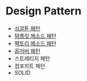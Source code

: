 # Design Pattern
  
- [싱글톤 패턴](https://github.com/woorifisa/2023-CS-Study/blob/main/Design%20Pattern/Singleton.md)<br>
- [탬플릿 메소드 패턴](https://github.com/woorifisa/2023-CS-Study/blob/main/Design%20Pattern/Template%20Method.md)<br>
- [팩토리 메소드 패턴](https://github.com/woorifisa-tech/2023-CS-Study/blob/main/Design%20Pattern/Factory%20Method.md)<br>
- [옵저버 패턴](https://github.com/woorifisa-member/2023-CS-Study/blob/main/Design%20Pattern/Observer.md)<br>
- 스트레티지 패턴<br>
- 컴포지트 패턴<br>
- SOLID<br>
